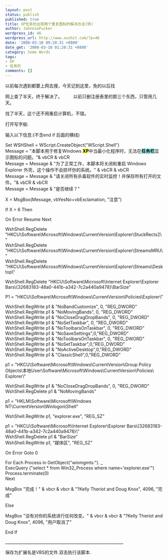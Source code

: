 ```yaml
---
layout: post
status: publish
published: true
title: XP任务栏出现两个重复图标的解决办法(转)
author: JohnnieFucker
wordpress_id: 46
wordpress_url: http://www.oushit.com/?p=46
date: '2008-03-10 09:20:31 +0800'
date_gmt: '2008-03-10 01:20:31 +0800'
category: Some Words
tags:
- XP
- 任务栏
comments: []
---
```

<p>以前每次遇到都要上网去搜，今天记到这里，免的以后找</p>
<p>网上查了半天，终于解决了。　　　以前只删注册表里的那三个东西，只管用几天。</p>
<p>找了半天，这个还不用重启计算机，不错。</p>
<p>打开写字板:</p>
<p>输入以下信息:(不含end if 后面的横线)</p>
<p>Set WSHShell = WScript.CreateObject("WScript.Shell")<br />
Message = "本脚本用于修复Windows <strong style="color: black; background-color: #ffff66">XP</strong>中当最小化程序时，无法在<strong style="color: black; background-color: #a0ffff">任务栏</strong>显示图标的问题。"&amp; vbCR &amp; vbCR<br />
Message = Message &amp; "为了正常工作，本脚本将关闭和重启 Windows Explorer 外壳，这个操作不会损坏你的系统。" &amp; vbCR &amp; vbCR<br />
Message = Message &amp; "请关闭所有杀毒软件的实时监控！并保存所有打开的文件。"&amp; vbCR &amp; vbCR<br />
Message = Message &amp; "是否继续？"</p>
<p>X = MsgBox(Message, vbYesNo+vbExclamation, "注意")</p>
<p>If X = 6 Then</p>
<p>On Error Resume Next</p>
<p>WshShell.RegDelete "HKCU\Software\Microsoft\Windows\CurrentVersion\Explorer\StuckRects2\"<br />
WshShell.RegDelete "HKCU\Software\Microsoft\Windows\CurrentVersion\Explorer\StreamsMRU\"<br />
WshShell.RegDelete "HKCU\Software\Microsoft\Windows\CurrentVersion\Explorer\Streams\Desktop\"</p>
<p>WshShell.RegDelete "HKCU\Software\Microsoft\Internet Explorer\Explorer Bars\{32683183-48a0-441b-a342-7c2a440a9478}\BarSize"</p>
<p>P1 = "HKCU\Software\Microsoft\Windows\CurrentVersion\Policies\Explorer\"</p>
<p>WshShell.RegWrite p1 &amp; "NoBandCustomize", 0, "REG_DWORD"<br />
WshShell.RegWrite p1 &amp; "NoMovingBands", 0, "REG_DWORD"<br />
WshShell.RegWrite p1 &amp; "NoCloseDragDropBands", 0, "REG_DWORD"<br />
WshShell.RegWrite p1 &amp; "NoSetTaskbar", 0, "REG_DWORD"<br />
WshShell.RegWrite p1 &amp; "NoToolbarsOnTaskbar", 0, "REG_DWORD"<br />
WshShell.RegWrite p1 &amp; "NoSaveSettings",0,"REG_DWORD"<br />
WshShell.RegWrite p1 &amp; "NoToolbarsOnTaskbar", 0, "REG_DWORD"<br />
WshShell.RegWrite p1 &amp; "NoSetTaskbar",0,"REG_DWORD"<br />
WshShell.RegWrite p1 &amp; "NoActiveDesktop",0,"REG_DWORD"<br />
WshShell.RegWrite p1 &amp; "ClassicShell",0,"REG_DWORD"</p>
<p>p1 = "HKCU\Software\Microsoft\Windows\CurrentVersion\Group Policy Objects\本地User\Software\Microsoft\Windows\CurrentVersion\Policies\ Explorer\"</p>
<p>WshShell.RegWrite p1 &amp; "NoCloseDragDropBands", 0, "REG_DWORD"<br />
WshShell.RegDelete p1 &amp; "NoMovingBands"</p>
<p>p1 = "HKLM\Software\Microsoft\Windows NT\CurrentVersion\Winlogon\Shell"</p>
<p>WshShell.RegWrite p1, "explorer.exe", "REG_SZ"</p>
<p>p1 = "HKCU\Software\Microsoft\Internet Explorer\Explorer Bars\{32683183-48a0-441b-a342-7c2a440a9478}\"<br />
WshShell.RegDelete p1 &amp; "BarSize"<br />
WshShell.RegWrite p1, "媒体区", "REG_SZ"</p>
<p>On Error Goto 0</p>
<p>For Each Process in GetObject("winmgmts:"). _<br />
ExecQuery ("select * from Win32_Process where name='explorer.exe'")<br />
Process.terminate(0)<br />
Next</p>
<p>MsgBox "完成！" &amp; vbcr &amp; vbcr &amp; "?Kelly Theriot and Doug Knox", 4096, "完成"</p>
<p>Else</p>
<p>MsgBox "没有对你的系统进行任何改变。" &amp; vbcr &amp; vbcr &amp; "?Kelly Theriot and Doug Knox", 4096, "用户取消了"</p>
<p>End If</p>
<p>___________________________________________________________</p>
<p>保存为扩展名是VBS的文件.双击执行该脚本.</p>
